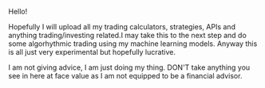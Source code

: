 Hello!

Hopefully I will upload all my trading calculators, strategies, APIs and anything trading/investing related.I may take this to the next step and do some algorhythmic trading using my machine learning models. Anyway this is all just very experimental but hopefully lucrative.

I am not giving advice, I am just doing my thing. DON'T take anything you see in here at face value as I am not equipped to be a financial advisor.
